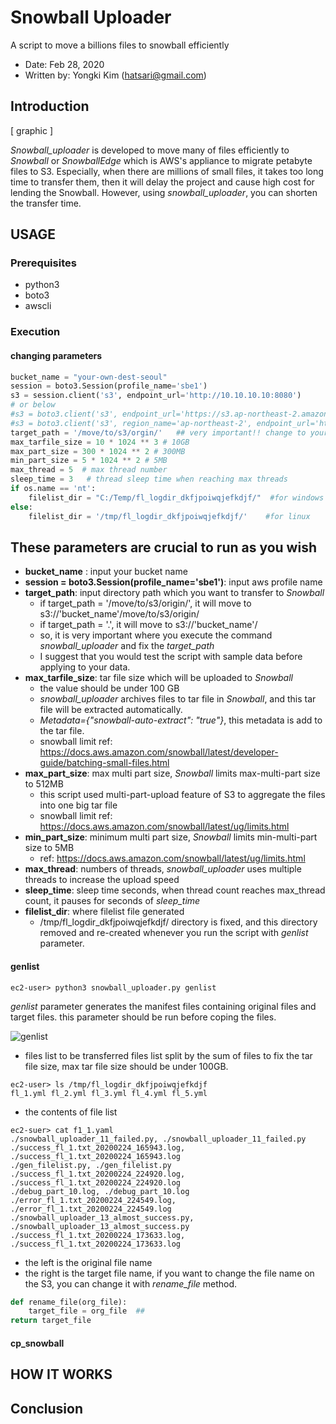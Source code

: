 # Snowball Uploader
A script to move a billions files to snowball efficiently
- Date: Feb 28, 2020
- Written by: Yongki Kim (hatsari@gmail.com)

## Introduction
[ graphic ]

*Snowball_uploader* is developed to move many of files efficiently to *Snowball* or *SnowballEdge* which is AWS's appliance to migrate petabyte files to S3. Especially, when there are millions of small files, it takes too long time to transfer them, then it will delay the project and cause high cost for lending the Snowball.  However, using *snowball_uploader*, you can shorten the transfer time.

## USAGE
### Prerequisites
- python3
- boto3
- awscli
### Execution
#### changing parameters
```python
bucket_name = "your-own-dest-seoul"
session = boto3.Session(profile_name='sbe1')
s3 = session.client('s3', endpoint_url='http://10.10.10.10:8080')
# or below
#s3 = boto3.client('s3', endpoint_url='https://s3.ap-northeast-2.amazonaws.com')
#s3 = boto3.client('s3', region_name='ap-northeast-2', endpoint_url='https://s3.ap-northeast-2.amazonaws.com', aws_access_key_id=None, aws_secret_access_key=None)
target_path = '/move/to/s3/orgin/'   ## very important!! change to your source directory
max_tarfile_size = 10 * 1024 ** 3 # 10GB
max_part_size = 300 * 1024 ** 2 # 300MB
min_part_size = 5 * 1024 ** 2 # 5MB
max_thread = 5  # max thread number
sleep_time = 3   # thread sleep time when reaching max threads
if os.name == 'nt':
    filelist_dir = "C:/Temp/fl_logdir_dkfjpoiwqjefkdjf/"  #for windows
else:
    filelist_dir = '/tmp/fl_logdir_dkfjpoiwqjefkdjf/'    #for linux
```
These parameters are crucial to run as you wish
-----
  - **bucket_name** : input your bucket name
  - **session = boto3.Session(profile_name='sbe1')**: input aws profile name
  - **target_path**: input directory path which you want to transfer to *Snowball*
    - if target_path = '/move/to/s3/origin/', it will move to s3://'bucket_name'/move/to/s3/origin/
    - if target_path = '.', it will move to s3://'bucket_name'/
    - so, it is very important where you execute the command *snowball_uploader* and fix the *target_path*
    - I suggest that you would test the script with sample data before applying to your data.
  - **max_tarfile_size**: tar file size which will be uploaded to *Snowball*
    - the value should be under 100 GB
    - *snowball_uploader* archives files to tar file in *Snowball*, and this tar file will be extracted automatically.
    - *Metadata={"snowball-auto-extract": "true"}*, this metadata is add to the tar file.
    - snowball limit ref: https://docs.aws.amazon.com/snowball/latest/developer-guide/batching-small-files.html
  - **max_part_size**: max multi part size, *Snowball* limits max-multi-part size to 512MB
      - this script used multi-part-upload feature of S3 to aggregate the files into one big tar file
      - snowball limit ref: https://docs.aws.amazon.com/snowball/latest/ug/limits.html
  - **min_part_size**: minimum multi part size, *Snowball* limits min-multi-part size to 5MB
      - ref: https://docs.aws.amazon.com/snowball/latest/ug/limits.html
  - **max_thread**: numbers of threads, *snowball_uploader* uses multiple threads to increase the upload speed
  - **sleep_time**: sleep time seconds, when thread count reaches max_thread count, it pauses for seconds of *sleep_time*
  - **filelist_dir**: where filelist file generated
    - /tmp/fl_logdir_dkfjpoiwqjefkdjf/ directory is fixed, and this directory removed and re-created whenever you run the script with *genlist* parameter.

#### genlist
``` shell
ec2-user> python3 snowball_uploader.py genlist
```

*genlist* parameter generates the manifest files containing original files and target files.
this parameter should be run before coping the files.

![genlist](http://g.recordit.co/joXk2dcJBB.gif)

- files list to be transferred
files list split by the sum of files to fix the tar file size, max tar file size should be under 100GB.
``` shell
ec2-user> ls /tmp/fl_logdir_dkfjpoiwqjefkdjf
fl_1.yml fl_2.yml fl_3.yml fl_4.yml fl_5.yml
```

- the contents of file list
``` shell
ec2-suer> cat f1_1.yaml
./snowball_uploader_11_failed.py, ./snowball_uploader_11_failed.py
./success_fl_1.txt_20200224_165943.log, ./success_fl_1.txt_20200224_165943.log
./gen_filelist.py, ./gen_filelist.py
./success_fl_1.txt_20200224_224920.log, ./success_fl_1.txt_20200224_224920.log
./debug_part_10.log, ./debug_part_10.log
./error_fl_1.txt_20200224_224549.log, ./error_fl_1.txt_20200224_224549.log
./snowball_uploader_13_almost_success.py, ./snowball_uploader_13_almost_success.py
./success_fl_1.txt_20200224_173633.log, ./success_fl_1.txt_20200224_173633.log
```
  - the left is the original file name
  - the right is the target file name, if you want to change the file name on the S3, you can change it with *rename_file* method.
```python
def rename_file(org_file):
    target_file = org_file  ##
return target_file
```
#### cp_snowball

## HOW IT WORKS

## Conclusion
